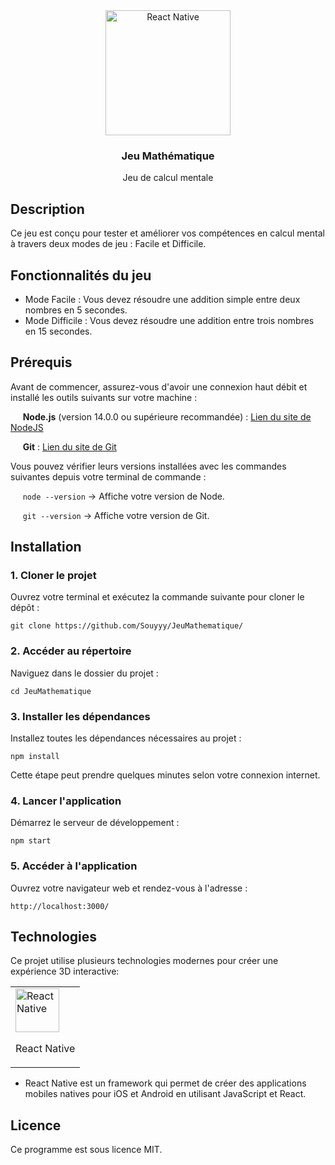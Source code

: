 <div align="center">
  <img align="center" width="200" src="https://upload.wikimedia.org/wikipedia/commons/thumb/a/a7/React-icon.svg/220px-React-icon.svg.png" alt="React Native"/>
</div>

<h3 align="center">Jeu Mathématique</h3>
<p align="center">Jeu de calcul mentale</p>

## Description

 Ce jeu est conçu pour tester et améliorer vos compétences en calcul mental à travers deux modes de jeu : Facile et Difficile.
 
## Fonctionnalités du jeu
- Mode Facile : Vous devez résoudre une addition simple entre deux nombres en 5 secondes.
- Mode Difficile : Vous devez résoudre une addition entre trois nombres en 15 secondes.
  
## Prérequis
Avant de commencer, assurez-vous d'avoir une connexion haut débit et installé les outils suivants sur votre machine :

&nbsp;&nbsp;&nbsp;&nbsp;&nbsp;**Node.js** (version 14.0.0 ou supérieure recommandée) : [Lien du site de NodeJS](https://nodejs.org/en)

&nbsp;&nbsp;&nbsp;&nbsp;&nbsp;**Git** : [Lien du site de Git](https://git-scm.com/downloads)

Vous pouvez vérifier leurs versions installées avec les commandes suivantes depuis votre terminal de commande :

&nbsp;&nbsp;&nbsp;&nbsp;&nbsp;`node --version` -> Affiche votre version de Node.

&nbsp;&nbsp;&nbsp;&nbsp;&nbsp;`git --version` -> Affiche votre version de Git.


## Installation

### 1. Cloner le projet
   
Ouvrez votre terminal et exécutez la commande suivante pour cloner le dépôt :

```git clone https://github.com/Souyyy/JeuMathematique/```

### 2. Accéder au répertoire
Naviguez dans le dossier du projet :

```cd JeuMathematique```

### 3. Installer les dépendances
Installez toutes les dépendances nécessaires au projet :

```npm install```

Cette étape peut prendre quelques minutes selon votre connexion internet.

### 4. Lancer l'application

Démarrez le serveur de développement :

```npm start```

### 5. Accéder à l'application

Ouvrez votre navigateur web et rendez-vous à l'adresse :

```http://localhost:3000/```

## Technologies
Ce projet utilise plusieurs technologies modernes pour créer une expérience 3D interactive:

<table align="center">
  <tbody>
    <tr>
      <td border="0">
        <img width="70" src="https://upload.wikimedia.org/wikipedia/commons/thumb/a/a7/React-icon.svg/220px-React-icon.svg.png" alt="React Native">
        <p align="center">React Native</p>
      </td>
    </tr>
  </tbody>
</table>

- React Native est un framework qui permet de créer des applications mobiles natives pour iOS et Android en utilisant JavaScript et React.

## Licence
Ce programme est sous licence MIT.
